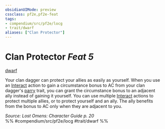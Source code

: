 ```yaml
---
obsidianUIMode: preview
cssclass: pf2e,pf2e-feat
tags:
- compendium/src/pf2e/locg
- trait/dwarf
aliases: ["Clan Protector"]
---
```

# Clan Protector  *Feat 5*  
[dwarf](rules/traits/dwarf.md "Dwarf Ancestry & Heritage Trait")  


Your clan dagger can protect your allies as easily as yourself. When you use an [Interact](rules/actions/interact.md) action to gain a circumstance bonus to AC from your clan dagger's [parry](rules/traits/parry.md "Parry Weapon Trait") trait, you can grant the circumstance bonus to an adjacent ally instead of gaining it yourself. You can use multiple [Interact](rules/actions/interact.md) actions to protect multiple allies, or to protect yourself and an ally. The ally benefits from the bonus to AC only when they are adjacent to you.

*Source: Lost Omens: Character Guide p. 20*  
%% #compendium/src/pf2e/locg #trait/dwarf %%